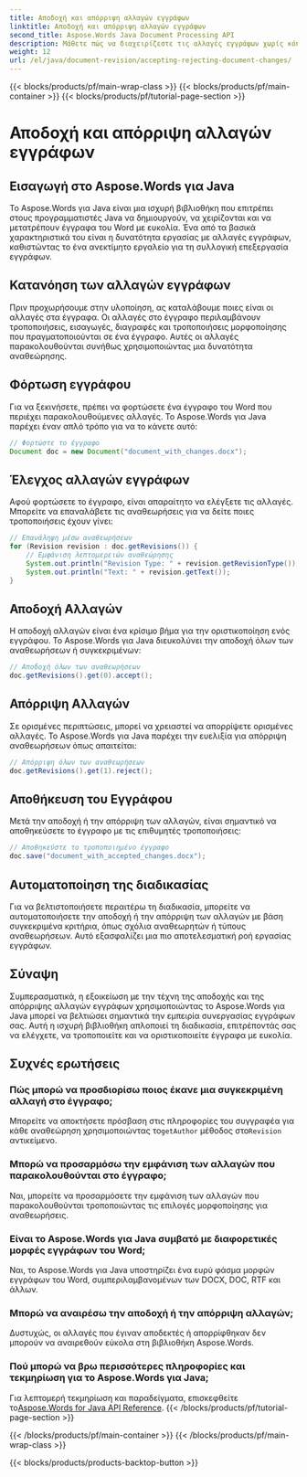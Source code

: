 ```yaml
---
title: Αποδοχή και απόρριψη αλλαγών εγγράφων
linktitle: Αποδοχή και απόρριψη αλλαγών εγγράφων
second_title: Aspose.Words Java Document Processing API
description: Μάθετε πώς να διαχειρίζεστε τις αλλαγές εγγράφων χωρίς κόπο με το Aspose.Words για Java. Αποδεχτείτε και απορρίψτε τις αναθεωρήσεις απρόσκοπτα.
weight: 12
url: /el/java/document-revision/accepting-rejecting-document-changes/
---
```


{{< blocks/products/pf/main-wrap-class >}}
{{< blocks/products/pf/main-container >}}
{{< blocks/products/pf/tutorial-page-section >}}

# Αποδοχή και απόρριψη αλλαγών εγγράφων


## Εισαγωγή στο Aspose.Words για Java

Το Aspose.Words για Java είναι μια ισχυρή βιβλιοθήκη που επιτρέπει στους προγραμματιστές Java να δημιουργούν, να χειρίζονται και να μετατρέπουν έγγραφα του Word με ευκολία. Ένα από τα βασικά χαρακτηριστικά του είναι η δυνατότητα εργασίας με αλλαγές εγγράφων, καθιστώντας το ένα ανεκτίμητο εργαλείο για τη συλλογική επεξεργασία εγγράφων.

## Κατανόηση των αλλαγών εγγράφων

Πριν προχωρήσουμε στην υλοποίηση, ας καταλάβουμε ποιες είναι οι αλλαγές στα έγγραφα. Οι αλλαγές στο έγγραφο περιλαμβάνουν τροποποιήσεις, εισαγωγές, διαγραφές και τροποποιήσεις μορφοποίησης που πραγματοποιούνται σε ένα έγγραφο. Αυτές οι αλλαγές παρακολουθούνται συνήθως χρησιμοποιώντας μια δυνατότητα αναθεώρησης.

## Φόρτωση εγγράφου

Για να ξεκινήσετε, πρέπει να φορτώσετε ένα έγγραφο του Word που περιέχει παρακολουθούμενες αλλαγές. Το Aspose.Words για Java παρέχει έναν απλό τρόπο για να το κάνετε αυτό:

```java
// Φορτώστε το έγγραφο
Document doc = new Document("document_with_changes.docx");
```

## Έλεγχος αλλαγών εγγράφων

Αφού φορτώσετε το έγγραφο, είναι απαραίτητο να ελέγξετε τις αλλαγές. Μπορείτε να επαναλάβετε τις αναθεωρήσεις για να δείτε ποιες τροποποιήσεις έχουν γίνει:

```java
// Επανάληψη μέσω αναθεωρήσεων
for (Revision revision : doc.getRevisions()) {
    // Εμφάνιση λεπτομερειών αναθεώρησης
    System.out.println("Revision Type: " + revision.getRevisionType());
    System.out.println("Text: " + revision.getText());
}
```

## Αποδοχή Αλλαγών

Η αποδοχή αλλαγών είναι ένα κρίσιμο βήμα για την οριστικοποίηση ενός εγγράφου. Το Aspose.Words για Java διευκολύνει την αποδοχή όλων των αναθεωρήσεων ή συγκεκριμένων:

```java
// Αποδοχή όλων των αναθεωρήσεων
doc.getRevisions().get(0).accept();
```

## Απόρριψη Αλλαγών

Σε ορισμένες περιπτώσεις, μπορεί να χρειαστεί να απορρίψετε ορισμένες αλλαγές. Το Aspose.Words για Java παρέχει την ευελιξία για απόρριψη αναθεωρήσεων όπως απαιτείται:

```java
// Απόρριψη όλων των αναθεωρήσεων
doc.getRevisions().get(1).reject();
```

## Αποθήκευση του Εγγράφου

Μετά την αποδοχή ή την απόρριψη των αλλαγών, είναι σημαντικό να αποθηκεύσετε το έγγραφο με τις επιθυμητές τροποποιήσεις:

```java
// Αποθηκεύστε το τροποποιημένο έγγραφο
doc.save("document_with_accepted_changes.docx");
```

## Αυτοματοποίηση της διαδικασίας

Για να βελτιστοποιήσετε περαιτέρω τη διαδικασία, μπορείτε να αυτοματοποιήσετε την αποδοχή ή την απόρριψη των αλλαγών με βάση συγκεκριμένα κριτήρια, όπως σχόλια αναθεωρητών ή τύπους αναθεωρήσεων. Αυτό εξασφαλίζει μια πιο αποτελεσματική ροή εργασίας εγγράφων.

## Σύναψη

Συμπερασματικά, η εξοικείωση με την τέχνη της αποδοχής και της απόρριψης αλλαγών εγγράφων χρησιμοποιώντας το Aspose.Words για Java μπορεί να βελτιώσει σημαντικά την εμπειρία συνεργασίας εγγράφων σας. Αυτή η ισχυρή βιβλιοθήκη απλοποιεί τη διαδικασία, επιτρέποντάς σας να ελέγχετε, να τροποποιείτε και να οριστικοποιείτε έγγραφα με ευκολία.

## Συχνές ερωτήσεις

### Πώς μπορώ να προσδιορίσω ποιος έκανε μια συγκεκριμένη αλλαγή στο έγγραφο;

 Μπορείτε να αποκτήσετε πρόσβαση στις πληροφορίες του συγγραφέα για κάθε αναθεώρηση χρησιμοποιώντας το`getAuthor` μέθοδος στο`Revision` αντικείμενο.

### Μπορώ να προσαρμόσω την εμφάνιση των αλλαγών που παρακολουθούνται στο έγγραφο;

Ναι, μπορείτε να προσαρμόσετε την εμφάνιση των αλλαγών που παρακολουθούνται τροποποιώντας τις επιλογές μορφοποίησης για αναθεωρήσεις.

### Είναι το Aspose.Words για Java συμβατό με διαφορετικές μορφές εγγράφων του Word;

Ναι, το Aspose.Words για Java υποστηρίζει ένα ευρύ φάσμα μορφών εγγράφων του Word, συμπεριλαμβανομένων των DOCX, DOC, RTF και άλλων.

### Μπορώ να αναιρέσω την αποδοχή ή την απόρριψη αλλαγών;

Δυστυχώς, οι αλλαγές που έγιναν αποδεκτές ή απορρίφθηκαν δεν μπορούν να αναιρεθούν εύκολα στη βιβλιοθήκη Aspose.Words.

### Πού μπορώ να βρω περισσότερες πληροφορίες και τεκμηρίωση για το Aspose.Words για Java;

 Για λεπτομερή τεκμηρίωση και παραδείγματα, επισκεφθείτε το[Aspose.Words for Java API Reference](https://reference.aspose.com/words/java/).
{{< /blocks/products/pf/tutorial-page-section >}}

{{< /blocks/products/pf/main-container >}}
{{< /blocks/products/pf/main-wrap-class >}}

{{< blocks/products/products-backtop-button >}}

